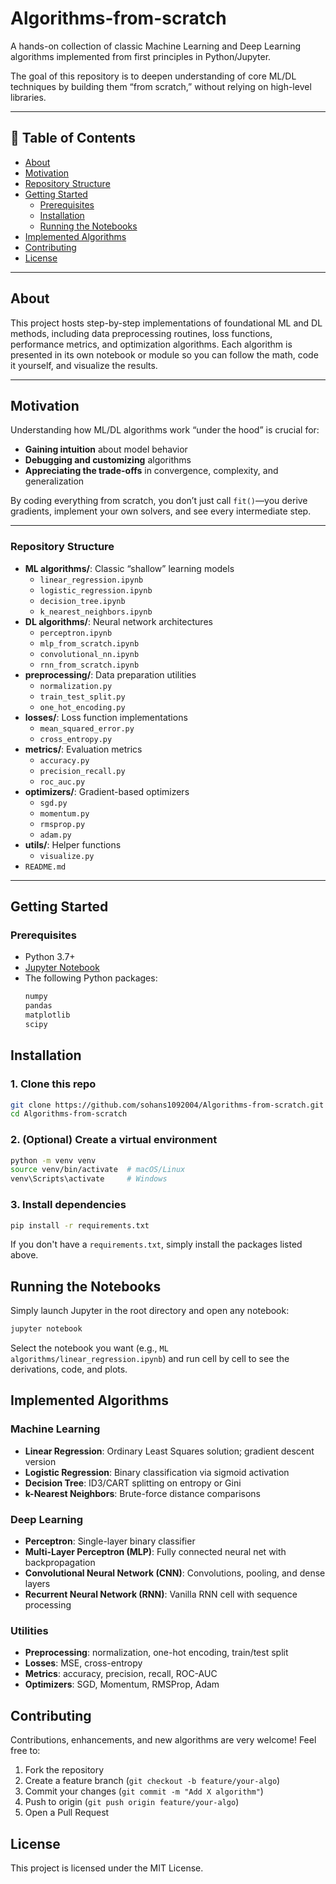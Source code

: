 # Algorithms-from-scratch

A hands-on collection of classic Machine Learning and Deep Learning algorithms implemented from first principles in Python/Jupyter.

The goal of this repository is to deepen understanding of core ML/DL techniques by building them “from scratch,” without relying on high-level libraries.

---

## 📖 Table of Contents

- [About](#about)
- [Motivation](#motivation)
- [Repository Structure](#repository-structure)
- [Getting Started](#getting-started)
  - [Prerequisites](#prerequisites)
  - [Installation](#installation)
  - [Running the Notebooks](#running-the-notebooks)
- [Implemented Algorithms](#implemented-algorithms)
- [Contributing](#contributing)
- [License](#license)
---

## About

This project hosts step-by-step implementations of foundational ML and DL methods, including data preprocessing routines, loss functions, performance metrics, and optimization algorithms. Each algorithm is presented in its own notebook or module so you can follow the math, code it yourself, and visualize the results.

---

## Motivation

Understanding how ML/DL algorithms work “under the hood” is crucial for:

- **Gaining intuition** about model behavior
- **Debugging and customizing** algorithms
- **Appreciating the trade-offs** in convergence, complexity, and generalization

By coding everything from scratch, you don’t just call `fit()`—you derive gradients, implement your own solvers, and see every intermediate step.

---

### Repository Structure

-   **ML algorithms/**: Classic “shallow” learning models
    -   `linear_regression.ipynb`
    -   `logistic_regression.ipynb`
    -   `decision_tree.ipynb`
    -   `k_nearest_neighbors.ipynb`
-   **DL algorithms/**: Neural network architectures
    -   `perceptron.ipynb`
    -   `mlp_from_scratch.ipynb`
    -   `convolutional_nn.ipynb`
    -   `rnn_from_scratch.ipynb`
-   **preprocessing/**: Data preparation utilities
    -   `normalization.py`
    -   `train_test_split.py`
    -   `one_hot_encoding.py`
-   **losses/**: Loss function implementations
    -   `mean_squared_error.py`
    -   `cross_entropy.py`
-   **metrics/**: Evaluation metrics
    -   `accuracy.py`
    -   `precision_recall.py`
    -   `roc_auc.py`
-   **optimizers/**: Gradient-based optimizers
    -   `sgd.py`
    -   `momentum.py`
    -   `rmsprop.py`
    -   `adam.py`
-   **utils/**: Helper functions
    -   `visualize.py`
-   `README.md`

---

## Getting Started

### Prerequisites

- Python 3.7+
- [Jupyter Notebook](https://jupyter.org/)
- The following Python packages:
  ```bash
  numpy
  pandas
  matplotlib
  scipy

## Installation

### 1. Clone this repo
```bash
git clone https://github.com/sohans1092004/Algorithms-from-scratch.git
cd Algorithms-from-scratch
```

### 2. (Optional) Create a virtual environment
```bash
python -m venv venv
source venv/bin/activate  # macOS/Linux
venv\Scripts\activate     # Windows
```

### 3. Install dependencies
```bash
pip install -r requirements.txt
```

If you don't have a `requirements.txt`, simply install the packages listed above.

## Running the Notebooks

Simply launch Jupyter in the root directory and open any notebook:

```bash
jupyter notebook
```

Select the notebook you want (e.g., `ML algorithms/linear_regression.ipynb`) and run cell by cell to see the derivations, code, and plots.

## Implemented Algorithms

### Machine Learning

* **Linear Regression**: Ordinary Least Squares solution; gradient descent version
* **Logistic Regression**: Binary classification via sigmoid activation
* **Decision Tree**: ID3/CART splitting on entropy or Gini
* **k-Nearest Neighbors**: Brute-force distance comparisons

### Deep Learning

* **Perceptron**: Single-layer binary classifier
* **Multi-Layer Perceptron (MLP)**: Fully connected neural net with backpropagation
* **Convolutional Neural Network (CNN)**: Convolutions, pooling, and dense layers
* **Recurrent Neural Network (RNN)**: Vanilla RNN cell with sequence processing

### Utilities

* **Preprocessing**: normalization, one-hot encoding, train/test split
* **Losses**: MSE, cross-entropy
* **Metrics**: accuracy, precision, recall, ROC-AUC
* **Optimizers**: SGD, Momentum, RMSProp, Adam

## Contributing

Contributions, enhancements, and new algorithms are very welcome! Feel free to:

1. Fork the repository
2. Create a feature branch (`git checkout -b feature/your-algo`)
3. Commit your changes (`git commit -m "Add X algorithm"`)
4. Push to origin (`git push origin feature/your-algo`)
5. Open a Pull Request

## License
This project is licensed under the MIT License. 
